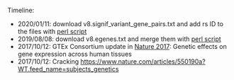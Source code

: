 

Timeline: 

* 2020/01/11: download v8.signif_variant_gene_pairs.txt and add rs ID to the files with [perl script]()
* 2019/08/08: download v8.egenes.txt and merge them with [perl script](./bin/eqtl2matrix.pl)
* 2017/10/12: GTEx Consortium update in [Nature 2017](https://www.nature.com/articles/nature24277): Genetic effects on gene expression across human tissues
* 2017/10/12: Cracking https://www.nature.com/articles/550190a?WT.feed_name=subjects_genetics

